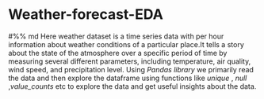 # Weather-forecast-EDA
#%% md
Here weather dataset is a time series data with per hour information about weather conditions of a particular place.It tells a story about the state of the atmosphere over a specific period of time by measuring several different parameters, including temperature, air quality, wind speed, and precipitation level.
Using *Pandas library* we primarily read the data and then explore the dataframe using functions like *unique* , *null* ,*value_counts* etc to explore the data and get useful insights about the data.
